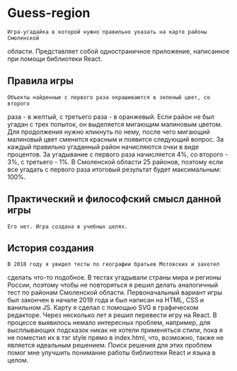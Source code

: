# Guess-region

    Игра-угадайка в которой нужно правильно указать на карте районы Смоленской 
области. Представляет собой одностраничное приложение, написанное при помощи 
библиотеки React.

## Правила игры

    Объекты найденные с первого раза окрашиваются в зеленый цвет, со второго 
раза - в желтый, с третьего раза - в оранжевый. Если район не был угадан с 
трех попыток, он выделяется мигающим малиновым цветом. Для продолжения нужно 
кликнуть по нему, после чего мигающий малиновый цвет сменится красным и 
появится следующий вопрос. За каждый правильно угаданный район начисляются 
очки в виде процентов. За угадывание с первого раза начисляется 4%, со 
второго - 3%, с третьего - 1%. В Смоленской области 25 районов, поэтому если 
все угадать с первого раза итоговый результат будет максимальным: 100%.

## Практический и философский смысл данной игры

    Его нет. Игра создана в учебных целях.

## История создания

    В 2018 году я увидел тесты по географии братьев Мотовских и захотел 
сделать что-то подобное. В тестах угадывали страны мира и регионы России, 
поэтому чтобы не повторяться я решил делать аналогичный тест по районам 
Смоленской области. Первоначальный вариант игры был закончен в начале 2019 
года и был написан на HTML, CSS и ванильном JS. Карту я сделал с помощью SVG в 
графическом редакторе. Через несколько лет я решил перевести игру на React. 
В процессе выявилось немало интересных проблем, например, для высплывающих 
подсказок никак не хотели применяться стили, пока я не поместил их в тэг 
style прямо в index.html, что, возможно, также не является идеальным 
решением. Поиск решения для этих проблем помог мне улучшить понимание работы 
библиотеки React и языка в целом.  